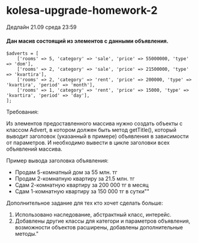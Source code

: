 # kolesa-upgrade-homework-2

Дедлайн 21.09 среда 23:59

#### Дан масив состоящий из элементов с данными объявления.

```
$adverts = [
    ['rooms' => 5, 'category' => 'sale', 'price' => 55000000, 'type' => 'dom'],
    ['rooms' => 2, 'category' => 'sale', 'price' => 21500000, 'type' => 'kvartira'],
    ['rooms' => 2, 'category' => 'rent', 'price' => 200000, 'type' => 'kvartira', 'period' => 'month'],
    ['rooms' => 1, 'category' => 'rent', 'price' => 15000, 'type' => 'kvartira', 'period' => 'day'],
];
```

Требования:

Из элементов предоставленного массива нужно создать объекты c классом Advert,
в котором должен быть метод getTitle(), который выводит заголовок (указанный в примере) объявления в зависимости от параметров.
И необходимо вывести в цикле заголовки всех объявлений массива.

Пример вывода заголовка объявления:
 - Продам 5-комнатный дом за 55 млн. тг
 - Продам 2-комнатную квартиру за 21.5 млн. тг
 - Сдам 2-комнатную квартиру за 200 000 тг в месяц
 - Сдам 1-комнатную квартиру за 150 000 тг в сутки""


Дополнительное задание для тех кто хочет сделать больше:
1. Использовано наследование, абстрактный класс, интерейс.
2. Добавлены другие классы для категори и параметров объявления, возможности объектов расширены, добавлены дополнительные методы."

